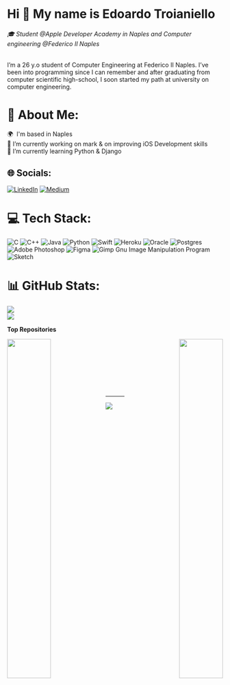 Hi 👋 My name is Edoardo Troianiello
====================================

###### 🎓 Student @Apple Developer Academy in Naples and Computer engineering @Federico II Naples


I’m a 26 y.o student of Computer Engineering at Federico II Naples. I’ve been into programming since I can remember and after graduating from computer scientific high-school, I soon started my path at university on computer engineering.

# 💫 About Me:
🌍  I'm based in Naples<br>🔭 I’m currently working on mark & on improving iOS Development skills<br>🌱 I’m currently learning Python & Django


## 🌐 Socials:
[![LinkedIn](https://img.shields.io/badge/LinkedIn-%230077B5.svg?logo=linkedin&logoColor=white)](https://linkedin.com/in/edoardotroianiello) [![Medium](https://img.shields.io/badge/Medium-12100E?logo=medium&logoColor=white)](https://medium.com/@eddotroianiello) 

# 💻 Tech Stack:
![C](https://img.shields.io/badge/c-%2300599C.svg?style=for-the-badge&logo=c&logoColor=white) ![C++](https://img.shields.io/badge/c++-%2300599C.svg?style=for-the-badge&logo=c%2B%2B&logoColor=white) ![Java](https://img.shields.io/badge/java-%23ED8B00.svg?style=for-the-badge&logo=java&logoColor=white) ![Python](https://img.shields.io/badge/python-3670A0?style=for-the-badge&logo=python&logoColor=ffdd54) ![Swift](https://img.shields.io/badge/swift-F54A2A?style=for-the-badge&logo=swift&logoColor=white) ![Heroku](https://img.shields.io/badge/heroku-%23430098.svg?style=for-the-badge&logo=heroku&logoColor=white) ![Oracle](https://img.shields.io/badge/Oracle-F80000?style=for-the-badge&logo=oracle&logoColor=white) ![Postgres](https://img.shields.io/badge/postgres-%23316192.svg?style=for-the-badge&logo=postgresql&logoColor=white) ![Adobe Photoshop](https://img.shields.io/badge/adobephotoshop-%2331A8FF.svg?style=for-the-badge&logo=adobephotoshop&logoColor=white) 	![Figma](https://img.shields.io/badge/figma-%23F24E1E.svg?style=for-the-badge&logo=figma&logoColor=white) ![Gimp Gnu Image Manipulation Program](https://img.shields.io/badge/Gimp-657D8B?style=for-the-badge&logo=gimp&logoColor=FFFFFF) ![Sketch](https://img.shields.io/badge/Sketch-FFB387?style=for-the-badge&logo=sketch&logoColor=black) 
# 📊 GitHub Stats:

![](https://github-readme-streak-stats.herokuapp.com/?user=eddy10957&theme=nightowl&hide_border=false)<br/>
![](https://github-readme-stats.vercel.app/api/top-langs/?username=eddy10957&theme=nightowl&hide_border=false&include_all_commits=false&count_private=true&layout=compact)

<b>Top Repositories</b>

<div width="100%" align="center"><a href="https://github.com/eddy10957/SushiRollOverview" align="left"><img align="left" width="45%" src="https://github-readme-stats.vercel.app/api/pin/?username=eddy10957&repo=SushiRollOverview&title_color=c692e8&text_color=7ed9c9&icon_color=c692e8&bg_color=011627&hide_border=false&locale=en" /></a><a href="https://github.com/eddy10957/Artifact2Bot" align="right"><img align="right" width="45%" src="https://github-readme-stats.vercel.app/api/pin/?username=eddy10957&repo=Artifact2Bot&title_color=c692e8&text_color=7ed9c9&icon_color=c692e8&bg_color=011627&hide_border=false&locale=en" /></a></div><br /><br /><br /><br /><br /><br /><br />

---

[![](https://visitcount.itsvg.in/api?id=eddy10957&icon=2&color=6)](https://visitcount.itsvg.in)



